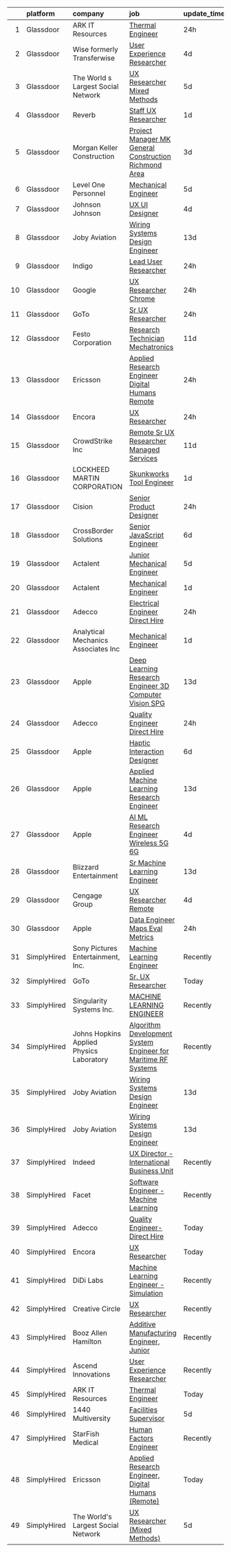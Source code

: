 

|    | platform    | company                                  | job                                                                                                                                                                                                                                                                                                                                                                                                                                                                                                                                                                                                                                                                                                                                                                                                                                                                                                                                                                                                                                                                                                                                                                                                                                                                                                                                                                            | update_time   | location             |
|---:|:------------|:-----------------------------------------|:-------------------------------------------------------------------------------------------------------------------------------------------------------------------------------------------------------------------------------------------------------------------------------------------------------------------------------------------------------------------------------------------------------------------------------------------------------------------------------------------------------------------------------------------------------------------------------------------------------------------------------------------------------------------------------------------------------------------------------------------------------------------------------------------------------------------------------------------------------------------------------------------------------------------------------------------------------------------------------------------------------------------------------------------------------------------------------------------------------------------------------------------------------------------------------------------------------------------------------------------------------------------------------------------------------------------------------------------------------------------------------|:--------------|:---------------------|
|  1 | Glassdoor   | ARK IT Resources                         | [Thermal Engineer](https://www.glassdoor.com/partner/jobListing.htm?pos=113&ao=1136043&s=58&guid=000001833ad87aed9d01419be56e709b&src=GD_JOB_AD&t=SR&vt=w&ea=1&cs=1_f1ecb7a6&cb=1663139609864&jobListingId=1008136899198&jrtk=3-0-1gctdgutvkuhm801-1gctdguuhi14m800-a22e389eff749403-)                                                                                                                                                                                                                                                                                                                                                                                                                                                                                                                                                                                                                                                                                                                                                                                                                                                                                                                                                                                                                                                                                         | 24h           | Menlo Park, CA       |
|  2 | Glassdoor   | Wise formerly Transferwise               | [User Experience Researcher](https://www.glassdoor.com/partner/jobListing.htm?pos=114&ao=1136043&s=58&guid=000001833ad87aed9d01419be56e709b&src=GD_JOB_AD&t=SR&vt=w&cs=1_c01f5a09&cb=1663139609864&jobListingId=1008129162466&jrtk=3-0-1gctdgutvkuhm801-1gctdguuhi14m800-386027c29f953c58-)                                                                                                                                                                                                                                                                                                                                                                                                                                                                                                                                                                                                                                                                                                                                                                                                                                                                                                                                                                                                                                                                                    | 4d            | New York, NY         |
|  3 | Glassdoor   | The World s Largest Social Network       | [UX Researcher  Mixed Methods ](https://www.glassdoor.com/partner/jobListing.htm?pos=107&ao=1110586&s=58&guid=000001833ad87aed9d01419be56e709b&src=GD_JOB_AD&t=SR&vt=w&ea=1&cs=1_0f97736a&cb=1663139609863&jobListingId=1008127980013&cpc=4B86475FAF393599&jrtk=3-0-1gctdgutvkuhm801-1gctdguuhi14m800-95064e1ee481b041--6NYlbfkN0DSgjPPcnEdvoK3uuxfISLALE6pB1FR7YSHOr_tSg5_QGIhoz_2VqUepdcKLBLI_zT6UW54Cd1fNtknZtOrKjgZadErINrxE8UWz8nhuzt5Ng7HjwsUvgsuMMigsisLFyIIJVED45QTVyAR7WXJBxBSS4o8NpMWLNvnqKZVDh8d6QsKqS5n2y3TTghm7bDsTRXuLdEAz8s7YTk-Yi3WHG5nQUz_ItIjI2nXJsvmSFKpSPSBDYGHacRS73JqCD82UgJkwTNky5d0PeNtPjJQw3weVdO5f7FSgiBYto9qGYhvHW-xhiSGhz1HEwslAHUZFP7ljgDioVw837zgjRW_CZlWffkm2e0Kdh6mG2QR0R06SoBxpY7vHQ5eqJOX3XmInbCfT9C_RemvuGovx5cz6yqEWOtx-65mpNDbqmp4VXxWuZ5LhC-aS1I3yroYwiNYUV0-xll7wW50BFJxOrIaiZy-bvnhcQIjoVBHtk7OLeuZLIJNq3TTDFp_Xt5kkQNhXcfGDjCKOkqq2PfgkfSeu-X_fesyGVkTUTBEX_HUsnpRSLj-sXekcaqYOsgqEdc-KXg90JTl5r9wAQUwnl_cH8mp)                                                                                                                                                                                                                                                                                                                                                                                                                       | 5d            | Menlo Park, CA       |
|  4 | Glassdoor   | Reverb                                   | [Staff UX Researcher](https://www.glassdoor.com/partner/jobListing.htm?pos=122&ao=1136043&s=58&guid=000001833ad87aed9d01419be56e709b&src=GD_JOB_AD&t=SR&vt=w&cs=1_9d7e7ea6&cb=1663139609867&jobListingId=1008135525728&jrtk=3-0-1gctdgutvkuhm801-1gctdguuhi14m800-ee374ca23a91d2fe-)                                                                                                                                                                                                                                                                                                                                                                                                                                                                                                                                                                                                                                                                                                                                                                                                                                                                                                                                                                                                                                                                                           | 1d            | Chicago, IL          |
|  5 | Glassdoor   | Morgan Keller Construction               | [Project Manager   MK General Construction Richmond Area](https://www.glassdoor.com/partner/jobListing.htm?pos=112&ao=1110586&s=58&guid=000001833ad87aed9d01419be56e709b&src=GD_JOB_AD&t=SR&vt=w&cs=1_5cf9ba7c&cb=1663139609863&jobListingId=1008130781079&cpc=0FE1F5EA2BC84A01&jrtk=3-0-1gctdgutvkuhm801-1gctdguuhi14m800-0badd3f7752bf6a4--6NYlbfkN0D0ff9e8Lfwlpl5zGbQmpn59AL71QmFd7VKOAnfyjZzp5sdngV8WPgYe0dov1m7Y2mmWx6UNSkMLmceSlHVlyfjyLm1LoiMdsRdNs0SQxBupIi6gL4idLer-f3YfElEkPjb_3i5vR_HxVj1Vgu3UiOmv9ingubwZTBJ_6X9CcIlOoQ6nI5sulGR-EeIiowCU1QZqENKidIgJoQDbHxdTtW1Wi65BdwWsZBs4FBSrVdpKyiDSjJ1Y0zP2xlbSFAZQFhAzk6geODfMxAhKpQ4KAJkkLtz2kRIxxC-rP4FuAW1fIwLp-lnzVtm_7yxCl-QJQhT-4hHHNZQWEJfPCqfCNFzLgUCCjhFY8tmL8WZx5nyuelxqE-07Vq2aeLkPvup6W_yMxbLzH9tK-si3uhiD-DLTmWei6TRaVH27xtndMvhu7z-DxRKYCka-k7OEgaY7ZXZhH1v8BnU8bUl3NXFWof1u8wpFnpBKyI%3D)                                                                                                                                                                                                                                                                                                                                                                                                                                                                                                                    | 3d            | Richmond, VA         |
|  6 | Glassdoor   | Level One Personnel                      | [Mechanical Engineer](https://www.glassdoor.com/partner/jobListing.htm?pos=106&ao=1110586&s=58&guid=000001833ad87aed9d01419be56e709b&src=GD_JOB_AD&t=SR&vt=w&ea=1&cs=1_004165f5&cb=1663139609863&jobListingId=1008126691607&cpc=56C4EA4A1A191A49&jrtk=3-0-1gctdgutvkuhm801-1gctdguuhi14m800-0075f2411a31a963--6NYlbfkN0BGKOAI0ioq35DZwdBmpRMS4IkA5KmWp_V8IQIGxuDSdjBr0bVOIavCyO8Whx9w43ejlyBZP44KpN7q0uegCwpsILwPM4iTnBqmzUSkvLJTxp5SNMRlK4p5371I8TNlG05qUlSm2rElWbwU-xiqIcKjVdN_LSf8WxN2a0AYwjpaz4p6HiWdLAF8uZklSWDLiVQZu2f9wcv8iA04BBXrw6EZALRUJCOnLN6-Q6SDr7Hq8yC_grMlKKyv-uhue50nG8hk77oprBy67xswjPDbVHmMkj77OytLD-kOjQ13lxaSRvSPZo-MC7rLUVe8OUoRPi51AN4kF0R72_FkC5e1LK9cb5-l7DCjE91DoCxnxii9ct33hsPl_QceDzbWOyM-kSfPWTBmfLeIsbcMRRL3pp8eGWtmAzn9hKwpZG9h2L-3uEwK80oqFe3GBctywuZqht0Fa5RrFn8o9GoJh8bzmaglkJxQsULov1hbiVhzqau1Ok8DQhB2afEB1V7O6coeiwxVBujZsJPkNQ%3D%3D)                                                                                                                                                                                                                                                                                                                                                                                                                                                                                                     | 5d            | Riverdale, MD        |
|  7 | Glassdoor   | Johnson   Johnson                        | [UX UI Designer](https://www.glassdoor.com/partner/jobListing.htm?pos=123&ao=1136043&s=58&guid=000001833ad87aed9d01419be56e709b&src=GD_JOB_AD&t=SR&vt=w&cs=1_5fb05217&cb=1663139609867&jobListingId=1008128369840&jrtk=3-0-1gctdgutvkuhm801-1gctdguuhi14m800-f0dac4b44f2f044d-)                                                                                                                                                                                                                                                                                                                                                                                                                                                                                                                                                                                                                                                                                                                                                                                                                                                                                                                                                                                                                                                                                                | 4d            | Cincinnati, OH       |
|  8 | Glassdoor   | Joby Aviation                            | [Wiring Systems Design Engineer](https://www.glassdoor.com/partner/jobListing.htm?pos=102&ao=1110586&s=58&guid=000001833ad87aed9d01419be56e709b&src=GD_JOB_AD&t=SR&vt=w&cs=1_49d46692&cb=1663139609862&jobListingId=1008105408346&cpc=59DEFF8D475298C3&jrtk=3-0-1gctdgutvkuhm801-1gctdguuhi14m800-bf36fb2ab61c0b94--6NYlbfkN0B4h9ONNucqNWMnYK5q19zp1I56iPbwu2GQ0ip0YlYiCPWjAyAEpT1gSyyynnJTrTattHGmj2y9aXzKBNUsd_SXMW7Bl6SpBf21_5e38muKon5lIrGOTll4-1ELu3jJM3PHSLAj74n4yod_zc04Ck3Ym9KH-YJONZaoynDoRF0WDyQIlS7oyEX3JeNT36F4PQVIfT9n0yHpvhURCZ2qPRBmT42yN5SrCFKbA-jxNL51xDqbmSu7IXHD8TjVgOEk7ct7NysS4Smc8FPA_7_51IAjeSCahly9sbDvWmsZOn7IgyaUIrtLeKsr6nnJDLoGCEHbvcXlxkPoGplRi4vtzUuJBDkqx_DCmtkUyKOLvFtdxRfo7Obm9rGT6DqBUF_cmwJUZtkqHV6ASzZnlErZYoa9QhBo5PVwk-7oj8rGblT3KooKH-JO0dPq-eyHjhz7vZiQUgl_gfY1WTH6Q7-CTkWvhPjZRaoaKM82rnck45nriS4PI6k-Av9MrPO-CeobyjJm1Lkkm7khBjvK2g7X5My_hoNJ4HpAhKDMzJ6vVFx2OpO8-05PpdG6aM3E1BFUBfeyN-DcDcAD0m_tK2oKI3mlLgjcupXH4kpAXruQ5SP6tK780IeCsZoF6W_Ye-FF7VIcvOMYJfLdid4D5z4dHnTHdudaDMKmwa6ul7d22tFnUaNTlmCCSo6uI_xOsO1u7KON9yBPU-n_yIRyd7OybIGquNVvO0kdFg2NxEBFK6v4rit0OSGiQWLv)                                                                                                                                                                                                                                                           | 13d           | Santa Cruz, CA       |
|  9 | Glassdoor   | Indigo                                   | [Lead User Researcher](https://www.glassdoor.com/partner/jobListing.htm?pos=127&ao=1136043&s=58&guid=000001833ad87aed9d01419be56e709b&src=GD_JOB_AD&t=SR&vt=w&cs=1_e57123c3&cb=1663139609869&jobListingId=1008137860295&jrtk=3-0-1gctdgutvkuhm801-1gctdguuhi14m800-01d9b91b3b0b842d-)                                                                                                                                                                                                                                                                                                                                                                                                                                                                                                                                                                                                                                                                                                                                                                                                                                                                                                                                                                                                                                                                                          | 24h           | Remote               |
| 10 | Glassdoor   | Google                                   | [UX Researcher  Chrome](https://www.glassdoor.com/partner/jobListing.htm?pos=117&ao=1136043&s=58&guid=000001833ad87aed9d01419be56e709b&src=GD_JOB_AD&t=SR&vt=w&cs=1_168bbfe6&cb=1663139609864&jobListingId=1008137925866&jrtk=3-0-1gctdgutvkuhm801-1gctdguuhi14m800-d82f68b7b647694f-)                                                                                                                                                                                                                                                                                                                                                                                                                                                                                                                                                                                                                                                                                                                                                                                                                                                                                                                                                                                                                                                                                         | 24h           | Washington, DC       |
| 11 | Glassdoor   | GoTo                                     | [Sr  UX Researcher](https://www.glassdoor.com/partner/jobListing.htm?pos=101&ao=1110586&s=58&guid=000001833ad87aed9d01419be56e709b&src=GD_JOB_AD&t=SR&vt=w&cs=1_cc51eafa&cb=1663139609861&jobListingId=1008136047338&cpc=C0FAF87ADD587446&jrtk=3-0-1gctdgutvkuhm801-1gctdguuhi14m800-cc8c35999ee38a36--6NYlbfkN0DXrBR656PqShB4nd9ExliYcIGoAa-Cw4zASH8sJAtKR0gdmhG0ERYtLXIRQUmGOjMeS91mUPuoV6ag9VL4ZJ8JMuRMei5Px9kneRn0URmppmA6AKjKYkk7E5TkuFwA7PmMKrAgXmB_rJlO-XtQtH-F3_UneFLkBZMbtE0VA-xmmC3XbFQPp4zRjdBybYuZU928j4R2qtrddHtDUeHkWQOQ699zY4HqD6FVhNetvGB_Bm9jB6FLGL8O8NBnaxivmKzxmYF2Irx2CR45FgCGSjAGOE5PizXiULH6xhsZLP8VhKjQAgsy_lzYNFyKS-8LoOuNNL43AI47j6AMMcPQDYzqHAjp7d5U6oGX6tfBJjMtep4F4NiVYxSQFJ4wlIXtLpL2tcjO9EIeGvmmQij1iR2geV35febycpL5IbYCuP8wUaMxStHjBirhaW0_K4Banh1W1sg1Fn1SCZfUW29ynNZhPHQ_ZG73rsNSJ2qrps1FZeCqe4EivHltYsx3a5rdagitmWxD_VqPiE2pPB9_ABhZCYoMof0CcUq8dwIUqI2FxCz1l-9wvEIeXi_b83dOVZLoCaLfsZP89YGp-GmKYvNt7HhoHPrEmXHOW0fYkbifaRB-9sDQIkFSvx98i7VBhbwEHNPntg8yvfCDBI1VBudrCoFAcvmRKP4g_KnD_yFOw3E0BQMS7sntbvwUZbePBwgJfPNQKx8vciLFEUImJgJYPvAy09LnaML7iYbJgiN0VPeLc-wVgwJC1yMm6WXJynpkg4YyRxfkxC40kXFNqgh8JVjUIUyxWCq6kMbRSoa2xm0kbErMBX49qqh7DZacfOK-oeO2gYsvDH-dtFCQOGGifYednbyYN0XXimsPX4S1X41SF2DGy7m5dxIth-UDTSq9SLdmVmkpczud38I-62caT-AM3ykw9txCFOew4saoBm8DDtMuw-d3dOF2mF2kKobj46pf5dQdWfe2rSjKYMevGlk0IMFsnuiMcLf3YdTTxrUJ37XsXW5q)        | 24h           | Boston, MA           |
| 12 | Glassdoor   | Festo Corporation                        | [Research Technician   Mechatronics](https://www.glassdoor.com/partner/jobListing.htm?pos=125&ao=1136043&s=58&guid=000001833ad87aed9d01419be56e709b&src=GD_JOB_AD&t=SR&vt=w&ea=1&cs=1_6d7cca7b&cb=1663139609868&jobListingId=1008113917545&jrtk=3-0-1gctdgutvkuhm801-1gctdguuhi14m800-da2abd8736520cef-)                                                                                                                                                                                                                                                                                                                                                                                                                                                                                                                                                                                                                                                                                                                                                                                                                                                                                                                                                                                                                                                                       | 11d           | Billerica, MA        |
| 13 | Glassdoor   | Ericsson                                 | [Applied Research Engineer  Digital Humans  Remote ](https://www.glassdoor.com/partner/jobListing.htm?pos=128&ao=1136043&s=58&guid=000001833ad87aed9d01419be56e709b&src=GD_JOB_AD&t=SR&vt=w&cs=1_181f95d7&cb=1663139609869&jobListingId=1008137192656&jrtk=3-0-1gctdgutvkuhm801-1gctdguuhi14m800-a3a6e642df506e59-)                                                                                                                                                                                                                                                                                                                                                                                                                                                                                                                                                                                                                                                                                                                                                                                                                                                                                                                                                                                                                                                            | 24h           | Santa Clara, CA      |
| 14 | Glassdoor   | Encora                                   | [UX Researcher](https://www.glassdoor.com/partner/jobListing.htm?pos=120&ao=1136043&s=58&guid=000001833ad87aed9d01419be56e709b&src=GD_JOB_AD&t=SR&vt=w&ea=1&cs=1_514593de&cb=1663139609866&jobListingId=1008137262775&jrtk=3-0-1gctdgutvkuhm801-1gctdguuhi14m800-1d47222d3e13aef9-)                                                                                                                                                                                                                                                                                                                                                                                                                                                                                                                                                                                                                                                                                                                                                                                                                                                                                                                                                                                                                                                                                            | 24h           | Dallas, TX           |
| 15 | Glassdoor   | CrowdStrike  Inc                         | [Remote   Sr  UX Researcher   Managed Services](https://www.glassdoor.com/partner/jobListing.htm?pos=111&ao=1110586&s=58&guid=000001833ad87aed9d01419be56e709b&src=GD_JOB_AD&t=SR&vt=w&cs=1_b16bff19&cb=1663139609863&jobListingId=1008115037419&cpc=8795CF9063CD573D&jrtk=3-0-1gctdgutvkuhm801-1gctdguuhi14m800-075084a6551454cf--6NYlbfkN0Cu2CVlb3GO4Nf7aS8SXsFwjpUbSKkwsJRaJhRnAEdqU36FfhvlJOBNzeqZUFLjrkC3ic_dQFPo3hg2uVqGLtS3NMaf43bBVxJi9GX4XCzCKhnOqvA3gnOQl2HnK6vXqDWtMCuDG3R-hw-ZAA3xiXlRNpY6s0es5hynSxjHprT5fmpedAbF58v0St35aNih8cYfm0YVYHYT1XatSe-Z7667aE9sVRSPjaxBXkGpsTGCnjg8NG0bkhJVg62O32T2LDLTGWZ0KFCL1KBkqD1cbUOod15wOwnwEBSO1mdr7wXeavUl7ryRKM9RNrV3PfhZOT15mTeK1Eh_pfCGFmpSYUyYKAbiILfdc6KE-JU7AtwzBZzKqb1t0wb53jKA-VO3SAGAZ0reFMbsapgnFhJR3FRbMjuNLgJyuJBNvi_HlJ9-GOcQIgfzYWL4pnGSmftAHtwOpRPzGK2IS1joQVTipCpYcqEQv-fG5z6J6oaxIo-vg56F9iT8dy8Zo1jAmSDuJ9y9nNUEYrZ0OS2fY_OQOJXIMeuzmajg75ZCWrCyDULSCCViRPdyDGJCLwQtQvecGmOXTjtrDFt42p-15w2RgyEZbSRyqMi5F6LMsChJ3u-QufhVQqZbb_Zb1dR1vbgJjkSz3_AqbP1ZsVKk6AzcYt_jsdiO7hzQ2UVhnG-YXEXUaoqGMXNuqXHzrbL80MxneGi33Q0rIlf01IiNqsM8tWWYnyh-CBPD14xG4_rUQrX4Eg%3D%3D)                                                                                                                                                                                                                                                | 11d           | Dallas, TX           |
| 16 | Glassdoor   | LOCKHEED MARTIN CORPORATION              | [Skunkworks Tool Engineer](https://www.glassdoor.com/partner/jobListing.htm?pos=119&ao=1136043&s=58&guid=000001833ad87aed9d01419be56e709b&src=GD_JOB_AD&t=SR&vt=w&cs=1_24009632&cb=1663139609866&jobListingId=1008135421539&jrtk=3-0-1gctdgutvkuhm801-1gctdguuhi14m800-0410de29cbf2e0b3-)                                                                                                                                                                                                                                                                                                                                                                                                                                                                                                                                                                                                                                                                                                                                                                                                                                                                                                                                                                                                                                                                                      | 1d            | Palmdale, CA         |
| 17 | Glassdoor   | Cision                                   | [Senior Product Designer](https://www.glassdoor.com/partner/jobListing.htm?pos=129&ao=1136043&s=58&guid=000001833ad87aed9d01419be56e709b&src=GD_JOB_AD&t=SR&vt=w&cs=1_1634d74e&cb=1663139609869&jobListingId=1008136913186&jrtk=3-0-1gctdgutvkuhm801-1gctdguuhi14m800-6a0df666fcebec35-)                                                                                                                                                                                                                                                                                                                                                                                                                                                                                                                                                                                                                                                                                                                                                                                                                                                                                                                                                                                                                                                                                       | 24h           | Remote               |
| 18 | Glassdoor   | CrossBorder Solutions                    | [Senior JavaScript Engineer](https://www.glassdoor.com/partner/jobListing.htm?pos=118&ao=1136043&s=58&guid=000001833ad87aed9d01419be56e709b&src=GD_JOB_AD&t=SR&vt=w&ea=1&cs=1_6672b5af&cb=1663139609865&jobListingId=1008123743648&jrtk=3-0-1gctdgutvkuhm801-1gctdguuhi14m800-83c08010e2fdcc7f-)                                                                                                                                                                                                                                                                                                                                                                                                                                                                                                                                                                                                                                                                                                                                                                                                                                                                                                                                                                                                                                                                               | 6d            | Saint Petersburg, FL |
| 19 | Glassdoor   | Actalent                                 | [Junior Mechanical Engineer](https://www.glassdoor.com/partner/jobListing.htm?pos=110&ao=1110586&s=58&guid=000001833ad87aed9d01419be56e709b&src=GD_JOB_AD&t=SR&vt=w&ea=1&cs=1_57d3799c&cb=1663139609863&jobListingId=1008127139282&cpc=9908D8D4413DBB8A&jrtk=3-0-1gctdgutvkuhm801-1gctdguuhi14m800-9ae0dcd8d463372b--6NYlbfkN0ChYVx_I3yfZ_JDY3EFoivtqvi_stwnZ_kRt8Dowt_l_d1ydueao4NE-oUleRJ4yhhb39mHehtRHndohCyaOhg4280427keUE1_ZpeYPIHI534W6KDYMQAOdfsg9KN3-mFLPXe_iqaff-Q4F3tD3DuGMwPBQWq0rmd4OptedXNGpScra_6RWsT4g67Wt9U1g7Apwjd6Mg9D57Us6X2BH4-L3cWpkLpTwv763NQ2aoxII-SKDiovvTHJXbCUXzwyCSuOSqyEOsDqEvNobSSTFG5N64VaOZanvI-V23AZJ7P4N8K4bgmqsgqCCpP5D5uCLvtq5j-u5z35OOr1AWVH5OTPNbXjK1beVaZ-1gB4IwsxK3Pn9vrqNe27j5Uaa9GMqnvZopvJ3a7doFxWonlR3Z3Htu-UjCteMjQrX4jLxKf7RUvSU81RSzlHmgV_2xAEQOn7vcmHZI0A5ifLQwngwyHOPEW2qBxysMRsfmkAO9cntyCeYJ9xI9W3ttCKrIRoudn8PPVOWSVNbEPX4pu52L9g6B0gCJBbQjoxFsR9OpUjRTBU71sUVW_7UqWioW4kAT3L9r57ZkVrP3bKZ9P0z3LOdUmkdB_TZnB7Mhp7vjHWUZgZ640F-V8J2_b5PQvwF2JC2forDcm8f_Yrv-1g5iGqzvJaaJPIdAVqkqrx79TRappyldM_atZVpRNQu4WbjIatRff98Rh6kOMgINE3s1Tiefu7pEGT9p4dfoTEJ7DM9kufthvfXRH7xdwNE6x3_uXda0uyG_fv7Ca_t600gbm0ucEKBPpX7ekCAnoD6xcpF9mP3LXokxY1iMwKBU3mg3qI1m7oAd8HqZiHyHiwvCO2d1DI1UwMPu1CWSdp7G8Wa2j0zoqvWryul6A5bxvKuiAub13VoEHWbDfFsi_dDja9PmBrRnId8SMDp5rrbzdDxQDNtlFI40faHyEqtnzKf5Fp8O0BDA8dQTNqoL9Z2XaO)                          | 5d            | Hyattsville, MD      |
| 20 | Glassdoor   | Actalent                                 | [Mechanical Engineer](https://www.glassdoor.com/partner/jobListing.htm?pos=109&ao=1110586&s=58&guid=000001833ad87aed9d01419be56e709b&src=GD_JOB_AD&t=SR&vt=w&ea=1&cs=1_6d724022&cb=1663139609863&jobListingId=1008134974278&cpc=7F6F94E2229B3AB5&jrtk=3-0-1gctdgutvkuhm801-1gctdguuhi14m800-a41a2a09e7ee9863--6NYlbfkN0ChYVx_I3yfZ_JDY3EFoivtqvi_stwnZ_kRt8Dowt_l_d1ydueao4NE-oUleRJ4yhhNyDAQM8zxtsu2sJnXCSKwaOL1JDzutMNz7oNwtIRIlYrD7WCj09pygk8fr46RRWkgj-fWXrFuHeleropOJrm8NONiBDVed7mT-6nH9KtLXNmu6SDjUVHUe9ZoAF21q6tWtPMIxPHOnfIjfvVDQjY7bZTNjl3R_3Lr8i3mlFBTWhi8b9zWCw8JOu2dFCh7iSH2E5o5xlZ3YNKBqhY_UoAOhvhosCAJoRLZUzMzUNWG_z8a3OBEIu8PDvGgJrhVvnvUKeim4m2o0HOU0T_RuPQAjEqSA0KaQZFZQnsNDvqlmy_tKOwk_15X2UWYfICJCaDAG7FDwGrHShgE-qWB6HH0q0IrRlg-AyaKVuEGkgcGs0D2yz8IT4_9rFJq2QpIsq4MzA_N3GzvxhN37p4kYSgb56ln4H-a61oHfMcL7pfSdj2WGpab3xdazBlL0jivNy0uq30FSp40kmuW2x1tKIj2u8b5YTDf23TU2XL1cw8P8jZ41UmMqtpwzn6LjDWpXWHZweV2zJQ_P0uMnzWNMwor9sFYi42dlVBxxHZdOzSBDIYXNL8dR0Iv8y-wAGQmFNlxKkNaYS3nd_idqVqy9yNUih_GlIu84Vr0i8L0lLMqaNepVLwsKU_jxnkPMUkj8O2ifcD8RqjH7ryGrIzY_8b04UctIRd-qrdo31KdVemUv6RQNwxC4V63St0o4FDpE6uY_iUUnk2zXIpjip911BsafYAYm6K7av964h5VBua_0VV9gtMco9WNvd53sVy6z8ONfQ0d7btaHojFww2biaCg0CzbtCICQXna0f3ZvyIK27IWJtbG4iidOr4jrXNQo2djCJp3s2XCoNCoEfQLY5HbuJLuumEkBiiWA5LPeQ64_mfR_kE4-lJQOXgIaI09RHZShUoCzIv_S2Ijk6pnLr3Deqo6H320Wbg%3D)                   | 1d            | Hyattsville, MD      |
| 21 | Glassdoor   | Adecco                                   | [Electrical Engineer   Direct Hire](https://www.glassdoor.com/partner/jobListing.htm?pos=104&ao=1110586&s=58&guid=000001833ad87aed9d01419be56e709b&src=GD_JOB_AD&t=SR&vt=w&ea=1&cs=1_caac569d&cb=1663139609862&jobListingId=1008137382201&cpc=F4EED0218A761C36&jrtk=3-0-1gctdgutvkuhm801-1gctdguuhi14m800-994e80d32d71e9fa--6NYlbfkN0CsARmfH1XNQTa22oGIIJ18FtyAjbQsgfeQZpddTLaeHhygH4euGCkj3BcQzwrXkBbIRS-vZFjZ0lbdCsizEMPlVC0lVP3UHYYpBP7Spi8b8irByz7ZmtgBn7YkGVA8Ckvr23vtu7IOhkSkc8-iKHkPdHzN75MUUeNCw5pza473IBbE3oH1x6WeCmdtwh-pnh4NoBkOJ8_RgXY2tPkI--LPYtjJZp5I1Ch9FA1cnSjCtKmM30dmFPVbQ60cKZc6ZUrwqeaFfIjWCE-_CARqjHtSnhTQa0tdaeUAuyI6SBtc36xkUx8ATXMvmYF673rclJ_HV7sdrPSMRtAu-LrAse4KTKURvNcqRX58m6XPncTe1ACj1sOZSxfkolvDhbAQz1UPW8Pq-XA57HSXHpIjpnWVFcwR5Xo3FSscxMSPNeaGA2YJV7F5Pd-KV-vCShWlrJp0MMMHJbCEIX1lGAnaPZQKdRUy2hZ4I0a_cRBQ9lzBOxPBTEEoDTcPcUbcyJMu0tv9CJuDIqzGoGE4ht76jKF1MNiVdfbKLhVCLO0cF66OqyN8yv4L3TPhUOa0oI4u40veOFgk3F1L3tcb1WKKqoLGrjDp-rWDAIOrd4uN9c3L1uULU8S354S4SUv10o9ID-YgEG7FKPAGRtKXM8dyCPi-Qlo8-6t09sNYj1zBbMACCmG8fASYt279czYQJ3eoVA7Rww09nDfqWxvXI-CL4m9kEAy31iVIhAVM0V-sj3QhQpIeH1Bg8LK8mykv0nFKvOoretlio-rI0xRDQEuMoYwLAli8v53Hw_Cgf7-cloGYAYDP4ibWloEV0ItydlYxyMwuHZ3zFbESL9yF00MaCX7wiFiPX7l6myER4Sk4ZDIdcQaFXzU7K2T-z6UGxF9B1cCqojzbFM4gIto6IZQ48SPU1tTi867FI3PzAQMAZjX0Eg%3D%3D)                                                       | 24h           | Gloucester, MA       |
| 22 | Glassdoor   | Analytical Mechanics Associates  Inc     | [Mechanical Engineer](https://www.glassdoor.com/partner/jobListing.htm?pos=115&ao=1136043&s=58&guid=000001833ad87aed9d01419be56e709b&src=GD_JOB_AD&t=SR&vt=w&cs=1_6daa7aab&cb=1663139609864&jobListingId=1008134235044&jrtk=3-0-1gctdgutvkuhm801-1gctdguuhi14m800-cd4d3fcd9e6e9185-)                                                                                                                                                                                                                                                                                                                                                                                                                                                                                                                                                                                                                                                                                                                                                                                                                                                                                                                                                                                                                                                                                           | 1d            | Greenbelt, MD        |
| 23 | Glassdoor   | Apple                                    | [Deep Learning Research Engineer  3D Computer Vision   SPG](https://www.glassdoor.com/partner/jobListing.htm?pos=121&ao=1136043&s=58&guid=000001833ad87aed9d01419be56e709b&src=GD_JOB_AD&t=SR&vt=w&cs=1_55f53b6e&cb=1663139609866&jobListingId=1008108361115&jrtk=3-0-1gctdgutvkuhm801-1gctdguuhi14m800-1224054c3d0b9059-)                                                                                                                                                                                                                                                                                                                                                                                                                                                                                                                                                                                                                                                                                                                                                                                                                                                                                                                                                                                                                                                     | 13d           | Cupertino, CA        |
| 24 | Glassdoor   | Adecco                                   | [Quality Engineer  Direct Hire](https://www.glassdoor.com/partner/jobListing.htm?pos=105&ao=1110586&s=58&guid=000001833ad87aed9d01419be56e709b&src=GD_JOB_AD&t=SR&vt=w&ea=1&cs=1_343b0cfb&cb=1663139609862&jobListingId=1008137382222&cpc=FB7E4A1762AE5BEC&jrtk=3-0-1gctdgutvkuhm801-1gctdguuhi14m800-ca5f45e3e8f4654a--6NYlbfkN0CsARmfH1XNQTa22oGIIJ18FtyAjbQsgfeQZpddTLaeHhygH4euGCkj3BcQzwrXkBbIRS-vZFjZ0nLZWt3VDFLMBP8hU3nShTTVSnc-6Zn9k4auwPULwJhdYOmn8zHcUF9HbkpzYW7Vh_-aHZ3Bg1ZC6QSWF-Jm7tmVzqqe9Asborlpaz0F4G8hKzGP8PKJSC55BpKnnjNwETnJZIa2QK3vEFRiud-G-FX6zL3CWnOqCppJ2n5AuSuaze8Iy6eIJKweKgqRhTIJst_SRdfSfUlWuTap4phX6-b9Vn4huFUnbtgJ6IyUOr1OOg4KOx6SR3u0V3GufHyVr7br81Ild65Rg1KHaMVX1Dmk0sXm6VIp_i-r1ndz2MncZFowPMA837Rn7_kqaxaQBjOdbGomqr_KKgczlD-d-gz1KyaJC9lycfyabaxS1T5kbBRwg9xQpeQSRXQBRXLgr4A-v-RrRL79VI_IAh7FEy0T4t82TruLVM0wO5SfdnC7SnLPu-cBM7_sdzfSEU8nYB9BDozrAk8lV6mQRYFRlKIYL2HA7yStT9KFilUGSPzRohgPQ53gxv3B5LqwOi3BoVVdUXeCVdk0zVQxxnygj0QpoqTCZaQl-zxEmWI_nz_icUUZL_5c8XXBrGDiP_nn6zAF23Ss3Oh7GAbI6zqGuwDEM3bos3HOaMaFyiiAYUtU_OH0tvfNnloOmd8Msj57nEGU4g3qh7hy3dA27zHxVJ9OBW4lAawg4iFWbGu4jPfyQXDlVBPCBltUPUi2q-4RWl45hKcVlrVgvXGjOfTk71SXv-X1bDhMKes_zRRCdavH2kObwTlfET-Yh2uuV_K6o_mI6Psf51YmUsA3IgpVvZpomtqJ52zHO4F5xjNzCG35LCUHjaffidZYInmhgEAVIMdZZI3I3P-fXyEQ_cxpihHgh-_NemTjlg%3D%3D)                                                           | 24h           | Gloucester, MA       |
| 25 | Glassdoor   | Apple                                    | [Haptic Interaction Designer](https://www.glassdoor.com/partner/jobListing.htm?pos=130&ao=1136043&s=58&guid=000001833ad87aed9d01419be56e709b&src=GD_JOB_AD&t=SR&vt=w&cs=1_5f621e6f&cb=1663139609869&jobListingId=1008124951425&jrtk=3-0-1gctdgutvkuhm801-1gctdguuhi14m800-f09153b84c107bae-)                                                                                                                                                                                                                                                                                                                                                                                                                                                                                                                                                                                                                                                                                                                                                                                                                                                                                                                                                                                                                                                                                   | 6d            | Cupertino, CA        |
| 26 | Glassdoor   | Apple                                    | [Applied Machine Learning Research Engineer](https://www.glassdoor.com/partner/jobListing.htm?pos=103&ao=1110586&s=58&guid=000001833ad87aed9d01419be56e709b&src=GD_JOB_AD&t=SR&vt=w&cs=1_1ec15fe4&cb=1663139609862&jobListingId=1008105396647&cpc=334ABAF5D42DC775&jrtk=3-0-1gctdgutvkuhm801-1gctdguuhi14m800-670a9eb455d3ff2b--6NYlbfkN0BvKrLyj5gPmtZO9T8euul8TCxuuKNOtzRJOomxnwSEodTz2Bc-sPZl8WPllYOnI2jucBF0DEmZ7gwhvRACJpVP8kE19BGyXBBiU-GwCJF2hUdq7umM_dBFYZgnkABG55UshrsVvrovL9SHOsR42urt03GM7RVQ_vlzn_Uk2enZDlt2YRxDBxggEU2LeA5uzvAj03Q6U0osrVBTPehxijdsliuuiqZGorUBkeRJaw6wwYyF9DPqEMhpYSXOIvSu2r0Nt7HEeOWIz0p-EF9aZao4yzBgGU_LGC3j_dBOxcFlC_x8KFLTRDNGLwUqRx6H9yjYyPDr9vbQQgt1L3zieCQWAQjisQkI60OhVpBpG_wxIwF8KpGekrm_z7Za4E7DdoxzC1P-AWoJ-Vk0QwSzPZwk5iBnNJ9unf9m78OIYX6SrAiFQKDW-vNUhoIQ0eXA9S5rv4-Z-0nsvxU9CgAvY1VHFKkfuXTzf45M5T7GgQhFebf__o6JyJ2HJ-36b2NACQhgkrD6kaDy2efwSyxBRMq2BlNflMfZhd065oJpAjJuDxbCXUS_mZU3qY05tHfuCS_aS_YQpqTT74mYJFVPP7Yyip3O__ECR0Gumu4fwJn2bAaF7PKMTiZv7WYJm4Q3cnwKsrhAsq7ATZj6tMzaRe3WTMoxr1CR7DjhwAAASOKYI_WNlh1hstuwKu2VVk6AgFIJaGsqhmxlIYAjk5_CQ-wV2gftpEEyb1O7HxnJ-w5zzEcDvwYC4nFAADvSJio2KP1RGIoE49Hh4meyVlKjaz-QgZQEs_kt_-oeLozXf2WWM5D9TRBw585nAj0QyNa-vPdRtZ2DF-H2TulwQfd0UCaR__wLHS5B-qZzuaU67nGwauY0AXoO-1weBoV9IngQDBfw5Wh_kjCgyznJPxs33KSP1LzMtKcOnX8ZLOBf0INt0i4q1nm7JHfaZGjDSUSlXI1tMcJ0xgkPqJpNOCI-2ju1aEEsvyyrVrQ%3D) | 13d           | San Diego, CA        |
| 27 | Glassdoor   | Apple                                    | [AI ML Research Engineer   Wireless 5G 6G](https://www.glassdoor.com/partner/jobListing.htm?pos=108&ao=1110586&s=58&guid=000001833ad87aed9d01419be56e709b&src=GD_JOB_AD&t=SR&vt=w&cs=1_296b87a8&cb=1663139609863&jobListingId=1008128287837&cpc=654405A9B1E0A9F5&jrtk=3-0-1gctdgutvkuhm801-1gctdguuhi14m800-1b3e43e32223f8ff--6NYlbfkN0BvKrLyj5gPmtZO9T8euul8TCxuuKNOtzRJOomxnwSEodTz2Bc-sPZl8WPllYOnI2i68_LCLaxm99OMVn93aZ5QHMFERP7L4KZeGzKfwLxS3YgW0mxDro-yHn6JW1CyxHHlh9kuppq4o4Hklx9PCCrGkdpaICdlOGP8PiKeS4i1adg1HF98IoQbLI5msFnxAiItSJIUAdPJuRp792x2vyVIcDPeF6d_51eObO9ymRE5D0I6_ATGS4UbzEbCWxkJR1GEbWd_oHOkD2sKw-vUYF5xCUVNFFYEECXhWbOrXNi7ao4WK1aE71hOtMRyplzuM33h5J4hm7cAq1wcWZrgYzETxkOmxLqw2gLFsHHQpHsBzbtJiYWcf97MpX9NqLt4dNRfLY9nXgJDMBAovfjojmDM6ywWKLbckBUCOlqprOdOQROOeX9TcW1hwnFmL3MN4Et5AzoOLvZoS4G6GjGPysJkvqG04d9_GaVS7un1ZieOyw8YzRcPTooIhteUGeNOruy9tMOkKq8P5FJ3jwvWPybuxzaNTzwRJRTtEfHjeJoYsaifFeB5WLK0ka2Vl5H7dMdd-FWpAX0FBYYKadYN0DbTiTy0YZ4zMQra-Ihxmtk3gn6KrStdLPhg8ZoYXTGnmPGLwTfS55t5cHfxxrOrnQdQI7Kfk2ElnT_wCLUHibVejn4nGigga9_SSrPxDsQ37Igf817pPhjgEZXX3Do89AdPM8JYrMcaX4NilA2wZfJ3_Yui-kispYm4nLT_2BlQMClfIbSW65_pYbP3pXskwsq7C8NDxgB07HOluGqaUlmzhLSDHGNWu6h1SnE3sT9EdsYE30d41aGM9tziMPEm6yrDnCiFZrf4r5uSTAxrPV_Ig4EP2RWyUS1kJ48WD8kw2pJHnNPFhRpdraQoYVoX_C9tlzXps-KUJOMREJJCexs09zLvGP_mZt-mhUkyJ1tDXgCbEAdui21e1g0qud28CeMF8yPHAKT1XIQ%3D)   | 4d            | San Diego, CA        |
| 28 | Glassdoor   | Blizzard Entertainment                   | [Sr  Machine Learning Engineer](https://www.glassdoor.com/partner/jobListing.htm?pos=126&ao=1136043&s=58&guid=000001833ad87aed9d01419be56e709b&src=GD_JOB_AD&t=SR&vt=w&cs=1_ce5ae695&cb=1663139609868&jobListingId=1008107836277&jrtk=3-0-1gctdgutvkuhm801-1gctdguuhi14m800-d62520a586908004-)                                                                                                                                                                                                                                                                                                                                                                                                                                                                                                                                                                                                                                                                                                                                                                                                                                                                                                                                                                                                                                                                                 | 13d           | Irvine, CA           |
| 29 | Glassdoor   | Cengage Group                            | [UX Researcher   Remote](https://www.glassdoor.com/partner/jobListing.htm?pos=124&ao=1136043&s=58&guid=000001833ad87aed9d01419be56e709b&src=GD_JOB_AD&t=SR&vt=w&cs=1_a54dfdf9&cb=1663139609867&jobListingId=1008129649729&jrtk=3-0-1gctdgutvkuhm801-1gctdguuhi14m800-85a3a59499153edc-)                                                                                                                                                                                                                                                                                                                                                                                                                                                                                                                                                                                                                                                                                                                                                                                                                                                                                                                                                                                                                                                                                        | 4d            | Boston, MA           |
| 30 | Glassdoor   | Apple                                    | [Data Engineer  Maps Eval Metrics](https://www.glassdoor.com/partner/jobListing.htm?pos=116&ao=1136043&s=58&guid=000001833ad87aed9d01419be56e709b&src=GD_JOB_AD&t=SR&vt=w&cs=1_5b85d771&cb=1663139609864&jobListingId=1008138413764&jrtk=3-0-1gctdgutvkuhm801-1gctdguuhi14m800-9b859b847705e226-)                                                                                                                                                                                                                                                                                                                                                                                                                                                                                                                                                                                                                                                                                                                                                                                                                                                                                                                                                                                                                                                                              | 24h           | Cupertino, CA        |
| 31 | SimplyHired | Sony Pictures Entertainment, Inc.        | [Machine Learning Engineer](https://www.simplyhired.com/job/1mkmtfVm38EXu_WCSks_O1UMMVKAqKz4u6-x3sE7hm3GuXwOE4k48w?q=generative+engineer)                                                                                                                                                                                                                                                                                                                                                                                                                                                                                                                                                                                                                                                                                                                                                                                                                                                                                                                                                                                                                                                                                                                                                                                                                                      | Recently      | Culver City, CA      |
| 32 | SimplyHired | GoTo                                     | [Sr. UX Researcher](https://www.simplyhired.com/job/Ccu8N5NMkACp7U0r4BlQI4aoQdlcMBgNeYqpoaP96a5aYkoMpw1lxQ?q=generative+engineer)                                                                                                                                                                                                                                                                                                                                                                                                                                                                                                                                                                                                                                                                                                                                                                                                                                                                                                                                                                                                                                                                                                                                                                                                                                              | Today         | Boston, MA           |
| 33 | SimplyHired | Singularity Systems Inc.                 | [MACHINE LEARNING ENGINEER](https://www.simplyhired.com/job/7MeMHw5Syn-GO3asTMk9cS2Q_nsodF8EGC3wH8FhLNKbyI4L3ygniw?q=generative+engineer)                                                                                                                                                                                                                                                                                                                                                                                                                                                                                                                                                                                                                                                                                                                                                                                                                                                                                                                                                                                                                                                                                                                                                                                                                                      | Recently      | Princeton, NJ        |
| 34 | SimplyHired | Johns Hopkins Applied Physics Laboratory | [Algorithm Development System Engineer for Maritime RF Systems](https://www.simplyhired.com/job/zAbocJe6U4srfhtG9naGRq-w_uDVFK_tHaycjMiyBvYZe2iGukIztQ?q=generative+engineer)                                                                                                                                                                                                                                                                                                                                                                                                                                                                                                                                                                                                                                                                                                                                                                                                                                                                                                                                                                                                                                                                                                                                                                                                  | Recently      | Laurel, MD           |
| 35 | SimplyHired | Joby Aviation                            | [Wiring Systems Design Engineer](https://www.simplyhired.com/job/ph-RtUeVS1j-cS9aYmgDjvNKis95V8_ZtjiX_OL6YJ83jhTvh2dCnQ?q=generative+engineer)                                                                                                                                                                                                                                                                                                                                                                                                                                                                                                                                                                                                                                                                                                                                                                                                                                                                                                                                                                                                                                                                                                                                                                                                                                 | 13d           | Santa Cruz, CA       |
| 36 | SimplyHired | Joby Aviation                            | [Wiring Systems Design Engineer](https://www.simplyhired.com/job/ph-RtUeVS1j-cS9aYmgDjvNKis95V8_ZtjiX_OL6YJ83jhTvh2dCnQ?q=generative+engineer)                                                                                                                                                                                                                                                                                                                                                                                                                                                                                                                                                                                                                                                                                                                                                                                                                                                                                                                                                                                                                                                                                                                                                                                                                                 | 13d           | Santa Cruz, CA       |
| 37 | SimplyHired | Indeed                                   | [UX Director - International Business Unit](https://www.simplyhired.com/job/e-5sr4dnG0_xVMtlteN-H50ij2547g1iWiVAJst1lP4a21fYeMd6pg?q=generative+engineer)                                                                                                                                                                                                                                                                                                                                                                                                                                                                                                                                                                                                                                                                                                                                                                                                                                                                                                                                                                                                                                                                                                                                                                                                                      | Recently      | New York, NY         |
| 38 | SimplyHired | Facet                                    | [Software Engineer - Machine Learning](https://www.simplyhired.com/job/rRl7LpYqGiIowLAwzbrNzMgXtXTFbKgtp-z9fo66PKEqX4Q6nYlO_w?q=generative+engineer)                                                                                                                                                                                                                                                                                                                                                                                                                                                                                                                                                                                                                                                                                                                                                                                                                                                                                                                                                                                                                                                                                                                                                                                                                           | Recently      | San Francisco, CA    |
| 39 | SimplyHired | Adecco                                   | [Quality Engineer- Direct Hire](https://www.simplyhired.com/job/U_0F62LphYEAGA5n4sl5xbzxAFcaDp7IwjOQsT-Mm8bakI9X--m_rA?q=generative+engineer)                                                                                                                                                                                                                                                                                                                                                                                                                                                                                                                                                                                                                                                                                                                                                                                                                                                                                                                                                                                                                                                                                                                                                                                                                                  | Today         | Gloucester, MA       |
| 40 | SimplyHired | Encora                                   | [UX Researcher](https://www.simplyhired.com/job/QmJyXRkceYmkDjb6ZO2cBehiIMoBik9eS8YVengVwFXygBB8rJEeBA?q=generative+engineer)                                                                                                                                                                                                                                                                                                                                                                                                                                                                                                                                                                                                                                                                                                                                                                                                                                                                                                                                                                                                                                                                                                                                                                                                                                                  | Today         | Dallas, TX           |
| 41 | SimplyHired | DiDi Labs                                | [Machine Learning Engineer - Simulation](https://www.simplyhired.com/job/0FIFJ4YUalf3s40eXZAFHstJJzH20E2rQROkdnoUTMS249LqvIcPrw?q=generative+engineer)                                                                                                                                                                                                                                                                                                                                                                                                                                                                                                                                                                                                                                                                                                                                                                                                                                                                                                                                                                                                                                                                                                                                                                                                                         | Recently      | Mountain View, CA    |
| 42 | SimplyHired | Creative Circle                          | [UX Researcher](https://www.simplyhired.com/job/Wo_ftSYnqKfSlnuLxruvvl-YRtwBpsuBmtKQ1Vp1FAyhSkkfeTe7pQ?q=generative+engineer)                                                                                                                                                                                                                                                                                                                                                                                                                                                                                                                                                                                                                                                                                                                                                                                                                                                                                                                                                                                                                                                                                                                                                                                                                                                  | Recently      | Menlo Park, CA       |
| 43 | SimplyHired | Booz Allen Hamilton                      | [Additive Manufacturing Engineer, Junior](https://www.simplyhired.com/job/mXLYUVNmlr_YE9wM3D932d5P8s5wcsv0-1nVpj_AnhpRC4nFeC64Zw?q=generative+engineer)                                                                                                                                                                                                                                                                                                                                                                                                                                                                                                                                                                                                                                                                                                                                                                                                                                                                                                                                                                                                                                                                                                                                                                                                                        | Recently      | Alexandria, VA       |
| 44 | SimplyHired | Ascend Innovations                       | [User Experience Researcher](https://www.simplyhired.com/job/q6D63gEk2wOXOPL2ug1DnQ_lW_0YTSgnzupCHUT2wYcMVPatBUZpTw?q=generative+engineer)                                                                                                                                                                                                                                                                                                                                                                                                                                                                                                                                                                                                                                                                                                                                                                                                                                                                                                                                                                                                                                                                                                                                                                                                                                     | Recently      | Remote               |
| 45 | SimplyHired | ARK IT Resources                         | [Thermal Engineer](https://www.simplyhired.com/job/vHokSZ6X6oxzWrwcaTXCjXffxEBlQlhltpVWQDvHo-0JYuaJf5CWsQ?q=generative+engineer)                                                                                                                                                                                                                                                                                                                                                                                                                                                                                                                                                                                                                                                                                                                                                                                                                                                                                                                                                                                                                                                                                                                                                                                                                                               | Today         | Menlo Park, CA       |
| 46 | SimplyHired | 1440 Multiversity                        | [Facilities Supervisor](https://www.simplyhired.com/job/9-VyAij65pInQ1-2r7L7_cwD49_72E28L1eBv_JLPbAWzliBc1Atdw?q=generative+engineer)                                                                                                                                                                                                                                                                                                                                                                                                                                                                                                                                                                                                                                                                                                                                                                                                                                                                                                                                                                                                                                                                                                                                                                                                                                          | 5d            | Scotts Valley, CA    |
| 47 | SimplyHired | StarFish Medical                         | [Human Factors Engineer](https://www.simplyhired.com/job/De1hRE74HGuJDYDgVdLOG7va_DOI-C8_ffmMbWqGJTIPy2FkRFdgWA?q=generative+engineer)                                                                                                                                                                                                                                                                                                                                                                                                                                                                                                                                                                                                                                                                                                                                                                                                                                                                                                                                                                                                                                                                                                                                                                                                                                         | Recently      | Minnesota            |
| 48 | SimplyHired | Ericsson                                 | [Applied Research Engineer, Digital Humans (Remote)](https://www.simplyhired.com/job/GXZwsL0IJfyyi7NVueMlz_cbI7lFcOVfxPzPh1Z0uCSnru_pgsn77A?q=generative+engineer)                                                                                                                                                                                                                                                                                                                                                                                                                                                                                                                                                                                                                                                                                                                                                                                                                                                                                                                                                                                                                                                                                                                                                                                                             | Today         | Santa Clara, CA      |
| 49 | SimplyHired | The World's Largest Social Network       | [UX Researcher (Mixed Methods)](https://www.simplyhired.com/job/ls4Fdak6QqplgQ_iFiZRpvkZiFgjBjuRAZIQMLJsn0ubq1x7VaepLg?q=generative+engineer)                                                                                                                                                                                                                                                                                                                                                                                                                                                                                                                                                                                                                                                                                                                                                                                                                                                                                                                                                                                                                                                                                                                                                                                                                                  | 5d            | Menlo Park, CA       |